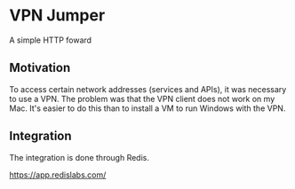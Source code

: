 # VPN Jumper

A simple HTTP foward

## Motivation

To access certain network addresses (services and APIs), it was necessary to use a VPN. The problem was that the VPN client does not work on my Mac.
It's easier to do this than to install a VM to run Windows with the VPN.

## Integration

The integration is done through Redis.

https://app.redislabs.com/
